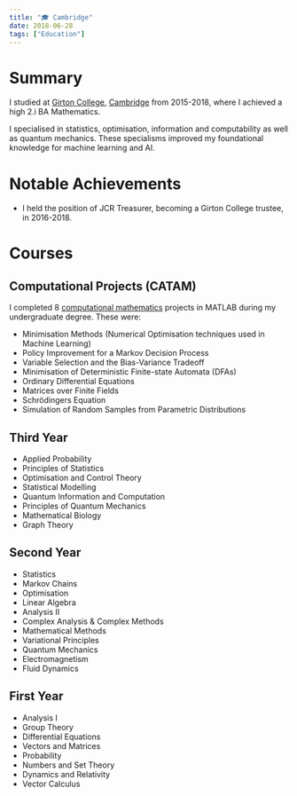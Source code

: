 ```yaml
---
title: "🎓 Cambridge"
date: 2018-06-28
tags: ["Education"]
---
```

# Summary
I studied at [Girton College](https://girton.cam.ac.uk), [Cambridge](https://cam.ac.uk) from 2015-2018, where I achieved a high 2.i BA Mathematics.

I specialised in statistics, optimisation, information and computability as well as quantum mechanics. These specialisms improved my foundational knowledge for machine learning and AI.

# Notable Achievements
* I held the position of JCR Treasurer, becoming a Girton College trustee, in 2016-2018.

# Courses
## Computational Projects (CATAM)
I completed 8 [computational mathematics](https://github.com/RyanJenkinson/University-Projects) projects in MATLAB during my undergraduate degree. These were:
* Minimisation Methods (Numerical Optimisation techniques used in Machine Learning)
* Policy Improvement for a Markov Decision Process
* Variable Selection and the Bias-Variance Tradeoff
* Minimisation of Deterministic Finite-state Automata (DFAs)
* Ordinary Differential Equations
* Matrices over Finite Fields
* Schrödingers Equation
* Simulation of Random Samples from Parametric Distributions

## Third Year
* Applied Probability
* Principles of Statistics
* Optimisation and Control Theory
* Statistical Modelling
* Quantum Information and Computation
* Principles of Quantum Mechanics
* Mathematical Biology
* Graph Theory

## Second Year
* Statistics
* Markov Chains
* Optimisation
* Linear Algebra
* Analysis II
* Complex Analysis & Complex Methods
* Mathematical Methods
* Variational Principles
* Quantum Mechanics
* Electromagnetism
* Fluid Dynamics

## First Year
* Analysis I
* Group Theory
* Differential Equations
* Vectors and Matrices
* Probability
* Numbers and Set Theory
* Dynamics and Relativity
* Vector Calculus


